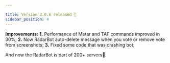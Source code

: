 ```yaml
---

title: Version 3.0.6 released 🎉
sidebar_position: 4
---
```


**Improvements:**
**1.** Performance of Metar and TAF commands improved in 30%;
**2.** Now RadarBot auto-delete message when you vote or remove vote from screenshots;
**3.** Fixed some code that was crashing bot;

And now the RadarBot is part of 200+ servers🎉.  


